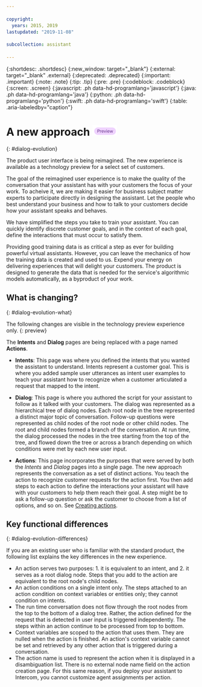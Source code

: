 ```yaml
---

copyright:
  years: 2015, 2019
lastupdated: "2019-11-08"

subcollection: assistant

---
```


{:shortdesc: .shortdesc}
{:new_window: target="_blank"}
{:external: target="_blank" .external}
{:deprecated: .deprecated}
{:important: .important}
{:note: .note}
{:tip: .tip}
{:pre: .pre}
{:codeblock: .codeblock}
{:screen: .screen}
{:javascript: .ph data-hd-programlang='javascript'}
{:java: .ph data-hd-programlang='java'}
{:python: .ph data-hd-programlang='python'}
{:swift: .ph data-hd-programlang='swift'}
{:table: .aria-labeledby="caption"}

# A new approach ![Technology preview experience only](images/preview.png)
{: #dialog-evolution}

The product user interface is being reimagined. The new experience is available as a technology preview for a select set of customers.

The goal of the reimagined user experience is to make the quality of the conversation that your assistant has with your customers the focus of your work. To acheive it, we are making it easier for business subject matter experts to participate directly in designing the assistant. Let the people who best understand your business and how to talk to your customers decide how your assistant speaks and behaves.

We have simplified the steps you take to train your assistant. You can quickly identify discrete customer goals, and in the context of each goal, define the interactions that must occur to satisfy them.

Providing good training data is as critical a step as ever for building powerful virtual assistants. However, you can leave the mechanics of how the training data is created and used to us. Expend your energy on delivering experiences that will delight your customers. The product is designed to generate the data that is needed for the service's algorithmic models automatically, as a byproduct of your work.

## What is changing?
{: #dialog-evolution-what}

The following changes are visible in the technology preview experience only.
{: preview}

The **Intents** and **Dialog** pages are being replaced with a page named **Actions**. 

- **Intents**: This page was where you defined the intents that you wanted the assistant to understand. Intents represent a customer goal. This is where you added sample user utterances as intent user examples to teach your assistant how to recognize when a customer articulated a request that mapped to the intent.  

- **Dialog**: This page is where you authored the script for your assistant to follow as it talked with your customers. The dialog was represented as a hierarchical tree of dialog nodes. Each root node in the tree represented a distinct major topic of conversation. Follow-up questions were represented as child nodes of the root node or other child nodes. The root and child nodes formed a branch of the conversation.  At run time, the dialog processed the nodes in the tree starting from the top of the tree, and flowed down the tree or across a branch depending on which conditions were met by each new user input.

- **Actions**: This page incorporates the purposes that were served by both the *Intents* and *Dialog* pages into a single page. The new approach represents the conversation as a set of distinct actions. You teach the action to recognize customer requests for the action first. You then add steps to each action to define the interactions your assistant will have with your customers to help them reach their goal. A step might be to ask a follow-up question or ask the customer to choose from a list of options, and so on. See [Creating actions](/docs/services/assistant?topic=assistant-actions).

## Key functional differences
{: #dialog-evolution-differences}

If you are an existing user who is familiar with the standard product, the following list explains the key differences in the new experience.

- An action serves two purposes: 1. it is equivalent to an intent, and 2. it serves as a root dialog node. Steps that you add to the action are equivalent to the root node's child nodes.
- An action conditions on a single intent only. The steps attached to an action condition on context variables or entities only; they cannot condition on intents.
- The run time conversation does not flow through the root nodes from the top to the bottom of a dialog tree. Rather, the action defined for the request that is detected in user input is triggered independently. The steps within an action continue to be processed from top to bottom.
- Context variables are scoped to the action that uses them. They are nulled when the action is finished. An action's context variable cannot be set and retrieved by any other action that is triggered during a conversation.
- The action name is used to represent the action when it is displayed in a disambiguation list. There is no external node name field on the action creation page. For this same reason, if you deploy your assistant to Intercom, you cannot customize agent assignments per action.